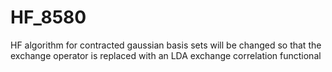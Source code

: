 # HF_8580
HF algorithm for contracted gaussian basis sets
will be changed so that the exchange operator is replaced with an LDA exchange correlation functional
